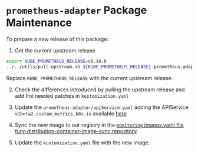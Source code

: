 # `prometheus-adapter` Package Maintenance

To prepare a new release of this package:

1. Get the current upstream release

```bash
export KUBE_PROMETHEUS_RELEASE=v0.14.0
../../utils/pull-upstream.sh ${KUBE_PROMETHEUS_RELEASE} prometheus-adapter
```

Replace `KUBE_PROMETHEUS_RELEASE` with the current upstream release.

2. Check the differences introduced by pulling the upstream release and add the needed patches in `kustomization.yaml`

3. Update the `prometheus-adapter/apiService.yaml` adding the APIService `v1beta2.custom.metrics.k8s.io` available [here](https://github.com/kubernetes-sigs/prometheus-adapter/blob/master/docs/walkthrough.md#the-registered-api)

4. Sync the new image to our registry in the [`monitoring` images.yaml file fury-distribution-container-image-sync repository](https://github.com/sighupio/fury-distribution-container-image-sync/blob/main/modules/monitoring/images.yml).

5. Update the `kustomization.yaml` file with the new image.
